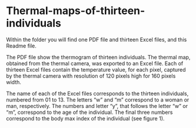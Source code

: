 # Thermal-maps-of-thirteen-individuals
Within the folder you will find one PDF file and thirteen Excel files, and this Readme file.

The PDF file show the thermogram of thirteen individuals. The thermal map, obtained from the thermal camera, was exported to an Excel file. Each of thirteen Excel files contain the temperature value, for each pixel, captured by the thermal camera with resolution of 120 pixels high for 160 pixels width. 

The name of each of the Excel files corresponds to the thirteen individuals, numbered from 01 to 13. The letters “w” and “m” correspond to a woman or man, respectively. The numbers and letter “y”, that follows the letter “w” or “m”, correspond to the age of the individual. The final three numbers correspond to the body max index of the individual (see figure 1).

